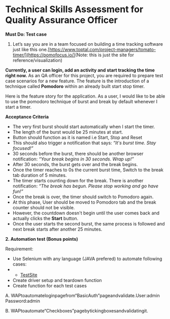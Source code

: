 # Technical Skills Assessment for Quality Assurance Officer 

**Must Do: Test case**
1. Let’s say you are in a team focused on building a time tracking software just like this one.[https://www.toptal.com/project-managers/tomato-timer/](https://pomofocus.io/)​ (Note: this is just the site for reference/visualization)

**Currently, a user can login, add an activity and start tracking the time right now.** As an QA officer for this project, you are required to prepare test case scenarios for a new feature. The feature is the introduction of a technique called **Pomodoro** within an already built start stop timer.

Here is the feature story for the application. As a user, I would like to be able to use the pomodoro technique of burst and break by default whenever I start a timer.

**Acceptance Criteria**
- The very first burst should start automatically when I start the timer.
- The length of the burst would be 25 minutes at start.
- Button should function as it is named i.e Start, Stop and Reset
- This should also trigger a notification that says: _“It's burst time. Stay focused!”_
- 30 seconds before the burst, there should be another browser notification: _“Your break begins in 30 seconds. Wrap up!”_
- After 30 seconds, the burst gets over and the break begins.
- Once the timer reaches to 0s the current burst time, Switch to the break tab duration of 5 minutes.
- The timer starts counting down for the break. There is another notification: _“The break has begun. Please stop working and go have fun!”_
- Once the break is over, the timer should switch to Pomodoro again.
- At this phase, User should be moved to Pomodoro tab and the break counter should not be visible.
- However, the countdown doesn't begin until the user comes back and actually clicks the **Start** button.
- Once the user starts the second burst, the same process is followed and next break starts after another 25 minutes.


**2. Automation test (Bonus points)**

Requirement:

- Use Selenium with any language (JAVA prefered) to automate following cases: 
- - [TestSite](https://the-internet.herokuapp.com/)
- Create driver setup and teardown function
- Create function for each test cases
    
A. WAPtoautomateloginpagefrom“BasicAuth”pageandvalidate.User:admin Password:admin

B. WAPtoautomate“Checkboxes”pagebytickingboxesandvalidatingit.

